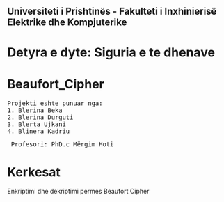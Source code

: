 ## Universiteti i Prishtinës - Fakulteti i Inxhinierisë Elektrike dhe Kompjuterike

# Detyra e dyte: Siguria e te dhenave
# Beaufort_Cipher

<pre>Projekti eshte punuar nga:
1. Blerina Beka
2. Blerina Durguti
3. Blerta Ujkani
4. Blinera Kadriu 
</pre>
<pre> Profesori: PhD.c Mërgim Hoti </pre>

# Kerkesat 
Enkriptimi dhe dekriptimi permes Beaufort Cipher
